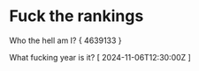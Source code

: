 # Fuck the rankings

Who the hell am I?
{ 4639133 }

What fucking year is it?
[ 2024-11-06T12:30:00Z ]
